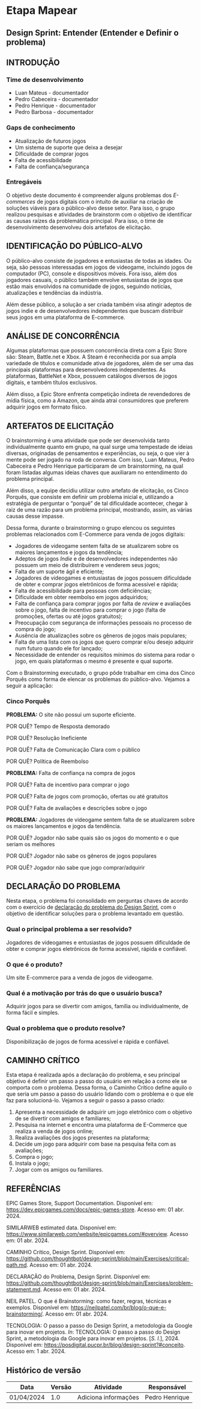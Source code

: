 # Etapa Mapear

## Design Sprint: Entender (Entender e Definir o problema)

## INTRODUÇÃO

### Time de desenvolvimento

- Luan Mateus - documentador
- Pedro Cabeceira - documentador
- Pedro Henrique - documentador
- Pedro Barbosa - documentador

### Gaps de conhecimento

- Atualização de futuros jogos
- Um sistema de suporte que deixa a desejar
- Dificuldade de comprar jogos
- Falta de acessibilidade
- Falta de confiança/segurança

### Entregáveis

O objetivo deste documento é compreender alguns problemas dos *E-commerces* de jogos digitais com o intuito de auxiliar na criação de soluções viáveis para o público-alvo desse setor. Para isso, o grupo realizou pesquisas e atividades de brainstorm com o objetivo de identificar as causas raízes da problemática principal. Para isso, o time de desenvolvimento desenvolveu dois artefatos de elicitação.

## IDENTIFICAÇÃO DO PÚBLICO-ALVO

O público-alvo consiste de jogadores e entusiastas de todas as idades. Ou seja, são pessoas interessadas em jogos de videogame, incluindo jogos de computador (PC), console e dispositivos móveis. Fora isso, além dos jogadores casuais, o público também envolve entusiastas de jogos que estão mais envolvidos na comunidade de jogos, seguindo notícias, atualizações e tendências da indústria.

Além desse público, a solução a ser criada também visa atingir adeptos de jogos indie e de desenvolvedores independentes que buscam distribuir seus jogos em uma plataforma de E-commerce.

## ANÁLISE DE CONCORRÊNCIA

Algumas plataformas que possuem concorrência direta com a Epic Store são: Steam, Battle.net e Xbox. A Steam é reconhecida por sua ampla variedade de títulos e comunidade ativa de jogadores, além de ser uma das principais plataformas para desenvolvedores independentes. As plataformas, BattleNet e Xbox, possuem catálogos diversos de jogos digitais, e também títulos exclusivos.

Além disso, a Epic Store enfrenta competição indireta de revendedores de mídia física, como a Amazon, que ainda atrai consumidores que preferem adquirir jogos em formato físico.

## ARTEFATOS DE ELICITAÇÃO

O brainstorming é uma atividade que pode ser desenvolvida tanto individualmente quanto em grupo, na qual surge uma tempestade de ideias diversas, originadas de pensamentos e experiências, ou seja, o que vier à mente pode ser jogado na roda de conversa. Com isso, Luan Mateus, Pedro Cabeceira e Pedro Henrique participaram de um brainstorming, na qual foram listadas algumas ideias chaves que auxiliaram no entendimento do problema principal.

Além disso, a equipe decidiu utilizar outro artefato de elicitação, os Cinco Porquês, que consiste em definir um problema inicial e, utilizando a estratégia de perguntar o “porquê” de tal dificuldade acontecer, chegar à raiz de uma razão para um problema principal, mostrando, assim, as várias causas desse impasse.

Dessa forma, durante o brainstorming o grupo elencou os seguintes problemas relacionados com E-Commerce para venda de jogos digitais:

- Jogadores de videogame sentem falta de se atualizarem sobre os maiores lançamentos e jogos da tendência;
- Adeptos de jogos *Indie* e de desenvolvedores independentes não possuem um meio de distribuírem e venderem seus jogos;
- Falta de um suporte ágil e eficiente;
- Jogadores de videogames e entusiastas de jogos possuem dificuldade de obter e comprar jogos eletrônicos de forma acessível e rápida;
- Falta de acessibilidade para pessoas com deficiências;
- Dificuldade em obter reembolso em jogos adquiridos;
- Falta de confiança para comprar jogos por falta de *review* e avaliações sobre o jogo, falta de incentivo para comprar o jogo (falta de promoções, ofertas ou até jogos gratuitos);
- Preocupação com segurança de informações pessoais no processo de compra do jogo;
- Ausência de atualizações sobre os gêneros de jogos mais populares;
- Falta de uma lista com os jogos que quero comprar e/ou desejo adquirir num futuro quando ele for lançado;
- Necessidade de entender os requisitos mínimos do sistema para rodar o jogo, em quais plataformas o mesmo é presente e qual suporte.

Com o Brainstorming executado, o grupo pôde trabalhar em cima dos Cinco Porquês como forma de elencar os problemas do público-alvo. Vejamos a seguir a aplicação:

### Cinco Porquês

**PROBLEMA:** O site não possui um suporte eficiente.

POR QUÊ? Tempo de Resposta demorado

POR QUÊ? Resolução Ineficiente

POR QUÊ? Falta de Comunicação Clara com o público

POR QUÊ? Política de Reembolso

**PROBLEMA:** Falta de confiança na compra de jogos

POR QUÊ? Falta de incentivo para comprar o jogo

POR QUÊ? Falta de jogos com promoção, ofertas ou até gratuitos

POR QUÊ? Falta de avaliações e descrições sobre o jogo

**PROBLEMA:** Jogadores de videogame sentem falta de se atualizarem sobre os maiores lançamentos e jogos da tendência.

POR QUÊ? Jogador não sabe quais são os jogos do momento e o que seriam os melhores

POR QUÊ? Jogador não sabe os gêneros de jogos populares

POR QUÊ? Jogador não sabe que jogo comprar/adquirir

## DECLARAÇÃO DO PROBLEMA

Nesta etapa, o problema foi consolidado em perguntas chaves de acordo com o exercício de [declaração do problema do Design Sprint](https://github.com/thoughtbot/design-sprint/blob/main/Exercises/problem-statement.md), com o objetivo de identificar soluções para o problema levantado em questão.

### Qual o principal problema a ser resolvido?

Jogadores de videogames e entusiastas de jogos possuem dificuldade de obter e comprar jogos eletrônicos de forma acessível, rápida e confiável.

### O que é o produto?

Um site E-commerce para a venda de jogos de videogame.

### Qual é a motivação por trás do que o usuário busca?

Adquirir jogos para se divertir com amigos, família ou individualmente, de forma fácil e simples.

### Qual o problema que o produto resolve?

Disponibilização de jogos de forma acessível e rápida e confiável.

## CAMINHO CRÍTICO

Esta etapa é realizada após a declaração do problema, e seu principal objetivo é definir um passo a passo do usuário em relação a como ele se comporta com o problema. Dessa forma, o Caminho Crítico define aquilo o que seria um passo a passo do usuário lidando com o problema e o que ele faz para solucioná-lo. Vejamos a seguir o passo a passo criado:

1. Apresenta a necessidade de adquirir um jogo eletrônico com o objetivo de se divertir com amigos e familiares;
2. Pesquisa na internet e encontra uma plataforma de E-Commerce que realiza a venda de jogos online;
3. Realiza avaliações dos jogos presentes na plataforma;
4. Decide um jogo para adquirir com base na pesquisa feita com as avaliações;
5. Compra o jogo;
6. Instala o jogo;
7. Jogar com os amigos ou familiares.

## REFERÊNCIAS

EPIC Games Store, Support Documentation. Disponível em: <https://dev.epicgames.com/docs/epic-games-store>. Acesso em: 01 abr. 2024.

SIMILARWEB estimated data. Disponível em: <https://www.similarweb.com/website/epicgames.com/#overview>. Acesso em: 01 abr. 2024.

CAMINHO Crítico, Design Sprint. Disponível em: <https://github.com/thoughtbot/design-sprint/blob/main/Exercises/critical-path.md>. Acesso em: 01 abr. 2024.

DECLARAÇÃO do Problema, Design Sprint. Disponível em: <https://github.com/thoughtbot/design-sprint/blob/main/Exercises/problem-statement.md>. Acesso em: 01 abr. 2024.

NEIL PATEL. O que é Brainstorming: como fazer, regras, técnicas e exemplos. Disponível em: <https://neilpatel.com/br/blog/o-que-e-brainstorming/>. Acesso em: 01 abr. 2024.

TECNOLOGIA: O passo a passo do Design Sprint, a metodologia da Google para inovar em projetos. *In*: TECNOLOGIA: O passo a passo do Design Sprint, a metodologia da Google para inovar em projetos. [*S. l.*], 2024. Disponível em: https://posdigital.pucpr.br/blog/design-sprint?#conceito. Acesso em: 1 abr. 2024.

## Histórico de versão

| Data | Versão | Atividade | Responsável |
| ---- | ------ | --------- | ----------- |
| 01/04/2024 | 1.0 | Adiciona informações | Pedro Henrique |